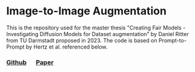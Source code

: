 # Image-to-Image Augmentation

This is the repository used for the master thesis "Creating Fair Models - Investigating Diffusion Models for Dataset augmentation" by Daniel Ritter from TU Darmstadt proposed in 2023. The code is based on Prompt-to-Prompt by Hertz et al. referenced below.


### [Github](https://prompt-to-prompt.github.io)&ensp;&ensp;&ensp;[Paper](https://prompt-to-prompt.github.io/ptp_files/Prompt-to-Prompt_preprint.pdf)
